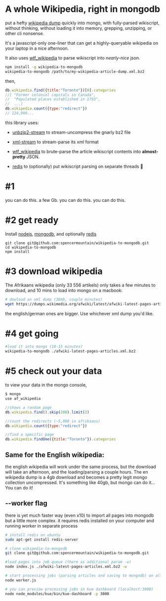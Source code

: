 # A whole Wikipedia, right in mongodb
put a hefty [wikipedia dump](https://dumps.wikimedia.org) quickly into mongo, with fully-parsed wikiscript, without thinking, without loading it into memory, grepping, unzipping, or other cli nonsense.

It's a javascript-only one-liner that can get a highly-queryable wikipedia on your laptop in a nice afternoon.

It also uses [wtf_wikipedia](https://github.com/spencermountain/wtf_wikipedia) to parse wikiscript into *nearly-nice* json.

```bash
npm install -g wikipedia-to-mongodb
wikipedia-to-mongodb /path/to/my-wikipedia-article-dump.xml.bz2
```
then,
````javascript
db.wikipedia.find({title:"Toronto"})[0].categories
//[ "Former colonial capitals in Canada",
//  "Populated places established in 1793",
//  ...]
db.wikipedia.count({type:"redirect"})
// 124,999...
````

this library uses:
* [unbzip2-stream](https://github.com/regular/unbzip2-stream) to stream-uncompress the gnarly bz2 file

* [xml-stream](https://github.com/assistunion/xml-stream) to stream-parse its xml format

* [wtf_wikipedia](https://github.com/spencermountain/wtf_wikipedia) to brute-parse the article wikiscript contents into **almost-pretty** JSON.

* [redis](http://redis.io/) to (optionally) put wikiscript parsing on separate threads :metal:

# #1
you can do this.
a few Gb. you can do this.
you can do this.
# #2 get ready
Install [nodejs](https://nodejs.org/en/), [mongodb](https://docs.mongodb.com/manual/installation/), and optionally [redis](http://redis.io/)

```
git clone git@github.com:spencermountain/wikipedia-to-mongodb.git
cd wikipedia-to-mongodb
npm install
```

# #3 download wikipedia
The Afrikaans wikipedia (only 33 556 artikels) only takes a few minutes to download, and 10 mins to load into mongo on a macbook:
```bash
# dowload an xml dump (38mb, couple minutes)
wget https://dumps.wikimedia.org/afwiki/latest/afwiki-latest-pages-articles.xml.bz2
```
the english/german ones are bigger. Use whichever xml dump you'd like.

# #4 get going
```bash
#load it into mongo (10-15 minutes)
wikipedia-to-mongodb ./afwiki-latest-pages-articles.xml.bz2
```

# #5 check out your data
to view your data in the mongo console,
````javascript
$ mongo
use af_wikipedia

//shows a random page
db.wikipedia.find().skip(200).limit(2)

//count the redirects (~5,000 in afrikaans)
db.wikipedia.count({type:"redirect"})

//find a specific page
db.wikipedia.findOne({title:"Toronto"}).categories
````


## Same for the English wikipedia:
the english wikipedia will work under the same process, but
the download will take an afternoon, and the loading/parsing a couple hours. The en wikipedia dump is a 4gb download and becomes a pretty legit mongo collection uncompressed. It's something like 40gb, but mongo can do it... You can do it!

## --worker flag
there is yet much faster way (even x10) to import all pages into mongodb but a little more complex. it requires redis installed on your computer and running worker in separate process
````bash
# install redis on ubuntu
sudo apt-get install redis-server

# clone wikipedia-to-mongodb
git clone git@github.com:spencermountain/wikipedia-to-mongodb.git

#load pages into job queue (there as additional param -w)
node index.js ./afwiki-latest-pages-articles.xml.bz2 -w

# start processing jobs (parsing articles and saving to mongodb) on all CPU's
node worker.js

# you can preview processing jobs in kue dashboard (localhost:3000)
node node_modules/kue/bin/kue-dashboard -p 3000
````
